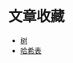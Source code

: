 # 文章收藏

- [树](https://www.cnblogs.com/maybe2030/p/4732377.html)
- [哈希表](https://www.cnblogs.com/maybe2030/p/4719267.html)
